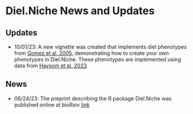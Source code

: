 # Diel.Niche News and Updates

## Updates

- 10/01/23: A new vignette was created that implements diel phenotypes from [Gomez et al. 2005](https://doi.org/10.1080/01650520500129638), demonstrating how to create your own phenotypes in Diel.Niche. These phenotypes are implemented using data from [Haysom et al. 2023](https://doi.org/10.1111/btp.13248)

## News 

- 06/24/23: The preprint describing the R package Diel.Niche was published online at bioRxiv [link](https://www.biorxiv.org/content/10.1101/2023.06.21.545898v1)




